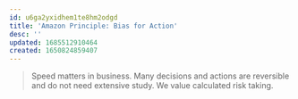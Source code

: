 ```yaml
---
id: u6ga2yxidhem1te8hm2odgd
title: 'Amazon Principle: Bias for Action'
desc: ''
updated: 1685512910464
created: 1650824859407
---
```


> Speed matters in business. Many decisions and actions are reversible and do not need extensive study. We value calculated risk taking. 